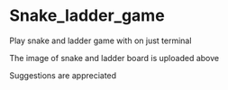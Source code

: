 # Snake_ladder_game
Play snake and ladder game with on just terminal 


The image of snake and ladder board is uploaded above 

Suggestions are appreciated 
